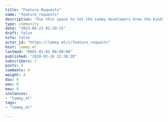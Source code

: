 ```yaml
---
title: "Feature Requests" 
name: "feature_requests"
description: "Use this space to let the Lemmy developers know the kinds of features you'd like to see in future versions!"
type: community
date: "2023-06-23 01:20:15"
draft: false
nsfw: false
actor_id: "https://lemmy.ml/c/feature_requests"
host: lemmy.ml
lastmod: "0001-01-01 00:00:00"
published: "2020-02-16 22:38:28"
subscribers: 7
posts: 4
comments: 4
weight: 4
dau: 0
wau: 0
mau: 0
instances:
- "lemmy_ml"
tags: 
- "lemmy_ml"

---
```

